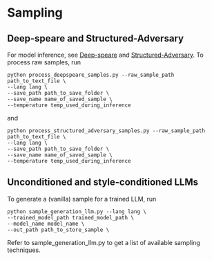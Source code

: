 # Sampling

## Deep-speare and Structured-Adversary
For model inference, see [Deep-speare](https://github.com/b3nji87/deepspeare-fork) and [Structured-Adversary](https://github.com/b3nji87/Structured-Adversary-Fork). To process raw samples, run

```
python process_deepspeare_samples.py --raw_sample_path path_to_text_file \
--lang lang \
--save_path path_to_save_folder \
--save_name name_of_saved_sample \
--temperature temp_used_during_inference
```

and 

```
python process_structured_adversary_samples.py --raw_sample_path path_to_text_file \
--lang lang \
--save_path path_to_save_folder \
--save_name name_of_saved_sample \
--temperature temp_used_during_inference
```

## Unconditioned and style-conditioned LLMs
To generate a (vanilla) sample for a trained LLM, run

```
python sample_generation_llm.py --lang lang \
--trained_model_path trained_model_path \
--model_name model_name \
--out_path path_to_store_sample \
```
Refer to sample_generation_llm.py to get a list of available sampling techniques.

